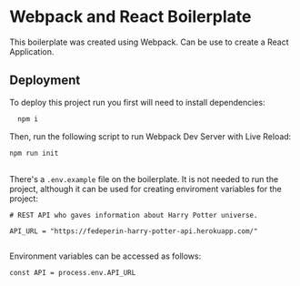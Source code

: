 
# Webpack and React Boilerplate

This boilerplate was created using Webpack. Can be use to create a React
Application.


## Deployment

To deploy this project run you first will need to install dependencies:

```bash
  npm i
```
Then, run the following script to run Webpack Dev Server with Live Reload:

```bash
npm run init
```
##

There's a `.env.example` file on the boilerplate. It is not needed to run 
the project, although it can be used for creating enviroment variables
for the project:

```
# REST API who gaves information about Harry Potter universe.

API_URL = "https://fedeperin-harry-potter-api.herokuapp.com/"


```

Environment variables can be accessed as follows:

```
const API = process.env.API_URL
```
